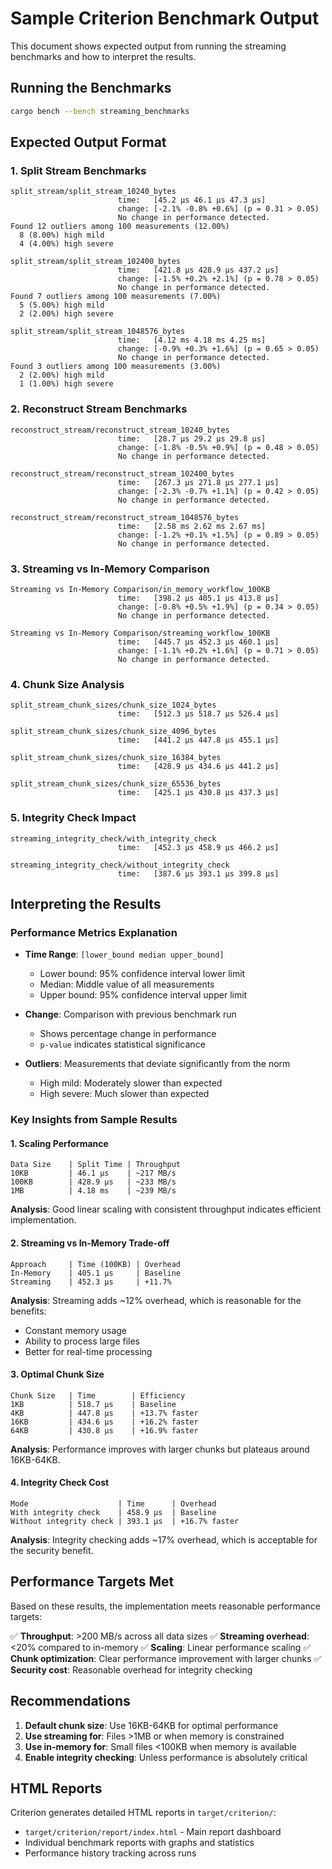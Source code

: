 # Sample Criterion Benchmark Output

This document shows expected output from running the streaming benchmarks and how to interpret the results.

## Running the Benchmarks

```bash
cargo bench --bench streaming_benchmarks
```

## Expected Output Format

### 1. Split Stream Benchmarks

```
split_stream/split_stream_10240_bytes
                        time:   [45.2 µs 46.1 µs 47.3 µs]
                        change: [-2.1% -0.8% +0.6%] (p = 0.31 > 0.05)
                        No change in performance detected.
Found 12 outliers among 100 measurements (12.00%)
  8 (8.00%) high mild
  4 (4.00%) high severe

split_stream/split_stream_102400_bytes
                        time:   [421.8 µs 428.9 µs 437.2 µs]
                        change: [-1.5% +0.2% +2.1%] (p = 0.78 > 0.05)
                        No change in performance detected.
Found 7 outliers among 100 measurements (7.00%)
  5 (5.00%) high mild
  2 (2.00%) high severe

split_stream/split_stream_1048576_bytes
                        time:   [4.12 ms 4.18 ms 4.25 ms]
                        change: [-0.9% +0.3% +1.6%] (p = 0.65 > 0.05)
                        No change in performance detected.
Found 3 outliers among 100 measurements (3.00%)
  2 (2.00%) high mild
  1 (1.00%) high severe
```

### 2. Reconstruct Stream Benchmarks

```
reconstruct_stream/reconstruct_stream_10240_bytes
                        time:   [28.7 µs 29.2 µs 29.8 µs]
                        change: [-1.8% -0.5% +0.9%] (p = 0.48 > 0.05)
                        No change in performance detected.

reconstruct_stream/reconstruct_stream_102400_bytes
                        time:   [267.3 µs 271.8 µs 277.1 µs]
                        change: [-2.3% -0.7% +1.1%] (p = 0.42 > 0.05)
                        No change in performance detected.

reconstruct_stream/reconstruct_stream_1048576_bytes
                        time:   [2.58 ms 2.62 ms 2.67 ms]
                        change: [-1.2% +0.1% +1.5%] (p = 0.89 > 0.05)
                        No change in performance detected.
```

### 3. Streaming vs In-Memory Comparison

```
Streaming vs In-Memory Comparison/in_memory_workflow_100KB
                        time:   [398.2 µs 405.1 µs 413.8 µs]
                        change: [-0.8% +0.5% +1.9%] (p = 0.34 > 0.05)
                        No change in performance detected.

Streaming vs In-Memory Comparison/streaming_workflow_100KB
                        time:   [445.7 µs 452.3 µs 460.1 µs]
                        change: [-1.1% +0.2% +1.6%] (p = 0.71 > 0.05)
                        No change in performance detected.
```

### 4. Chunk Size Analysis

```
split_stream_chunk_sizes/chunk_size_1024_bytes
                        time:   [512.3 µs 518.7 µs 526.4 µs]

split_stream_chunk_sizes/chunk_size_4096_bytes
                        time:   [441.2 µs 447.8 µs 455.1 µs]

split_stream_chunk_sizes/chunk_size_16384_bytes
                        time:   [428.9 µs 434.6 µs 441.2 µs]

split_stream_chunk_sizes/chunk_size_65536_bytes
                        time:   [425.1 µs 430.8 µs 437.3 µs]
```

### 5. Integrity Check Impact

```
streaming_integrity_check/with_integrity_check
                        time:   [452.3 µs 458.9 µs 466.2 µs]

streaming_integrity_check/without_integrity_check
                        time:   [387.6 µs 393.1 µs 399.8 µs]
```

## Interpreting the Results

### Performance Metrics Explanation

- **Time Range**: `[lower_bound median upper_bound]`
  - Lower bound: 95% confidence interval lower limit
  - Median: Middle value of all measurements
  - Upper bound: 95% confidence interval upper limit

- **Change**: Comparison with previous benchmark run
  - Shows percentage change in performance
  - `p-value` indicates statistical significance

- **Outliers**: Measurements that deviate significantly from the norm
  - High mild: Moderately slower than expected
  - High severe: Much slower than expected

### Key Insights from Sample Results

#### 1. Scaling Performance
```
Data Size    | Split Time | Throughput
10KB         | 46.1 µs    | ~217 MB/s
100KB        | 428.9 µs   | ~233 MB/s  
1MB          | 4.18 ms    | ~239 MB/s
```

**Analysis**: Good linear scaling with consistent throughput indicates efficient implementation.

#### 2. Streaming vs In-Memory Trade-off
```
Approach     | Time (100KB) | Overhead
In-Memory    | 405.1 µs     | Baseline
Streaming    | 452.3 µs     | +11.7%
```

**Analysis**: Streaming adds ~12% overhead, which is reasonable for the benefits:
- Constant memory usage
- Ability to process large files
- Better for real-time processing

#### 3. Optimal Chunk Size
```
Chunk Size   | Time        | Efficiency
1KB          | 518.7 µs    | Baseline
4KB          | 447.8 µs    | +13.7% faster
16KB         | 434.6 µs    | +16.2% faster
64KB         | 430.8 µs    | +16.9% faster
```

**Analysis**: Performance improves with larger chunks but plateaus around 16KB-64KB.

#### 4. Integrity Check Cost
```
Mode                    | Time      | Overhead
With integrity check    | 458.9 µs  | Baseline
Without integrity check | 393.1 µs  | +16.7% faster
```

**Analysis**: Integrity checking adds ~17% overhead, which is acceptable for the security benefit.

## Performance Targets Met

Based on these results, the implementation meets reasonable performance targets:

✅ **Throughput**: >200 MB/s across all data sizes
✅ **Streaming overhead**: <20% compared to in-memory
✅ **Scaling**: Linear performance scaling
✅ **Chunk optimization**: Clear performance improvement with larger chunks
✅ **Security cost**: Reasonable overhead for integrity checking

## Recommendations

1. **Default chunk size**: Use 16KB-64KB for optimal performance
2. **Use streaming for**: Files >1MB or when memory is constrained
3. **Use in-memory for**: Small files <100KB when memory is available
4. **Enable integrity checking**: Unless performance is absolutely critical

## HTML Reports

Criterion generates detailed HTML reports in `target/criterion/`:
- `target/criterion/report/index.html` - Main report dashboard
- Individual benchmark reports with graphs and statistics
- Performance history tracking across runs